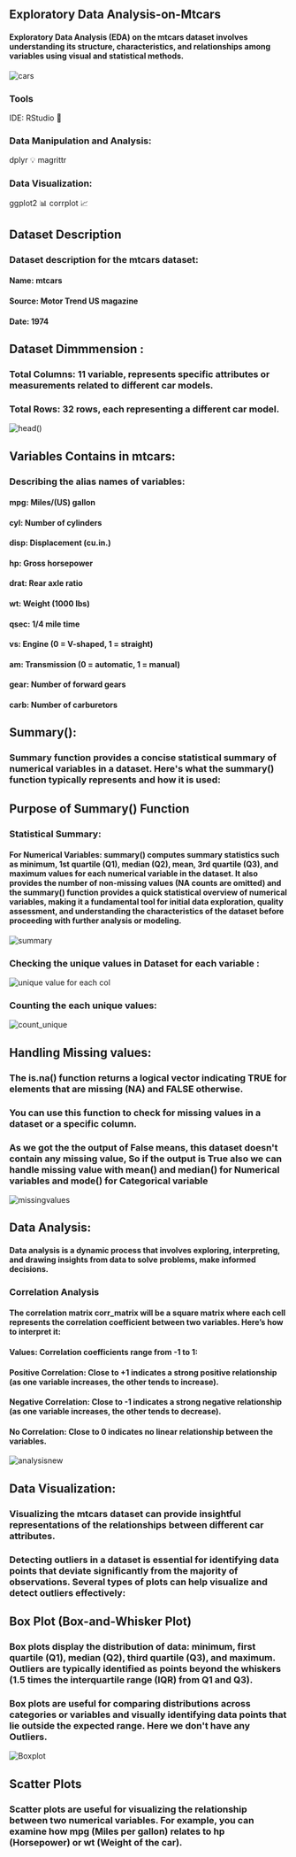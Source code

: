 ## Exploratory Data Analysis-on-Mtcars
#### Exploratory Data Analysis (EDA) on the mtcars dataset involves understanding its structure, characteristics, and relationships among variables using visual and statistical methods.
![cars](https://github.com/Shankarrai2171/EDA-on-Mtcars/assets/164284515/3ff77088-7690-413e-b443-57d75c02a16b)
### Tools
IDE: RStudio 📓

### Data Manipulation and Analysis:
dplyr 💡
magrittr
### Data Visualization:
ggplot2 📊
corrplot 📈
## Dataset Description
### Dataset description for the mtcars dataset:
#### Name: mtcars
#### Source: Motor Trend US magazine
#### Date: 1974
## Dataset Dimmmension :
### Total Columns: 11 variable, represents specific attributes or measurements related to different car models.
### Total Rows: 32 rows, each representing a different car model.

![head()](https://github.com/Shankarrai2171/EDA-on-Mtcars/assets/164284515/c16b22f6-5fb8-409c-8dec-558670847faa)
## Variables Contains in mtcars:
### Describing the alias names of variables:
#### mpg: Miles/(US) gallon
#### cyl: Number of cylinders
#### disp: Displacement (cu.in.)
#### hp: Gross horsepower
#### drat: Rear axle ratio
#### wt: Weight (1000 lbs)
#### qsec: 1/4 mile time
#### vs: Engine (0 = V-shaped, 1 = straight)
#### am: Transmission (0 = automatic, 1 = manual)
#### gear: Number of forward gears
#### carb: Number of carburetors
## Summary():
### Summary function provides a concise statistical summary of numerical variables in a dataset. Here's what the summary() function typically represents and how it is used:
## Purpose of Summary() Function
### Statistical Summary:
#### For Numerical Variables: summary() computes summary statistics such as minimum, 1st quartile (Q1), median (Q2), mean, 3rd quartile (Q3), and maximum values for each numerical variable in the dataset. It also provides the number of non-missing values (NA counts are omitted) and the summary() function provides a quick statistical overview of numerical variables, making it a fundamental tool for initial data exploration, quality assessment, and understanding the characteristics of the dataset before proceeding with further analysis or modeling.
![summary](https://github.com/Shankarrai2171/EDA-on-Mtcars/assets/164284515/202db2ec-719e-437e-9c28-e6f5e9e8019a)
### Checking the unique values in Dataset for each variable :
![unique value for each col](https://github.com/Shankarrai2171/EDA-on-Mtcars/assets/164284515/2118def7-150a-4279-9df4-321a50c20015)
### Counting the each unique values:
![count_unique](https://github.com/Shankarrai2171/EDA-on-Mtcars/assets/164284515/b0cac426-3778-4123-9314-7dbe2d64b828)
## Handling Missing values:
### The is.na() function returns a logical vector indicating TRUE for elements that are missing (NA) and FALSE otherwise.
### You can use this function to check for missing values in a dataset or a specific column. 
### As we got the the output of False means, this dataset doesn't contain any missing value, So if the output is True also we can handle missing value with mean() and median() for Numerical variables and mode() for Categorical variable
![missingvalues](https://github.com/Shankarrai2171/EDA-on-Mtcars/assets/164284515/80f99462-46a6-48c3-aed3-ad3deef245a5)

## Data Analysis:
#### Data analysis is a dynamic process that involves exploring, interpreting, and drawing insights from data to solve problems, make informed decisions.

### Correlation Analysis
#### The correlation matrix corr_matrix will be a square matrix where each cell represents the correlation coefficient between two variables. Here’s how to interpret it:
#### Values: Correlation coefficients range from -1 to 1:
#### Positive Correlation: Close to +1 indicates a strong positive relationship (as one variable increases, the other tends to increase).
#### Negative Correlation: Close to -1 indicates a strong negative relationship (as one variable increases, the other tends to decrease).
#### No Correlation: Close to 0 indicates no linear relationship between the variables.
![analysisnew](https://github.com/Shankarrai2171/EDA-on-Mtcars/assets/164284515/42fe1331-12c4-41bd-948e-37a51f4db4cb)

## Data Visualization:
### Visualizing the mtcars dataset can provide insightful representations of the relationships between different car attributes.

### Detecting outliers in a dataset is essential for identifying data points that deviate significantly from the majority of observations. Several types of plots can help visualize and detect outliers effectively:
## Box Plot (Box-and-Whisker Plot)
### Box plots display the distribution of data: minimum, first quartile (Q1), median (Q2), third quartile (Q3), and maximum. Outliers are typically identified as points beyond the whiskers (1.5 times the interquartile range (IQR) from Q1 and Q3).
### Box plots are useful for comparing distributions across categories or variables and visually identifying data points that lie outside the expected range. Here we don't have any Outliers.
![Boxplot](https://github.com/Shankarrai2171/EDA-on-Mtcars/assets/164284515/6eaee2c7-37d0-4781-8dfb-fb12324b7d46)


## Scatter Plots
### Scatter plots are useful for visualizing the relationship between two numerical variables. For example, you can examine how mpg (Miles per gallon) relates to hp (Horsepower) or wt (Weight of the car).

